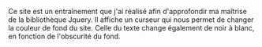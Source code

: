 Ce site est un entraînement que j'ai réalisé afin d'approfondir ma maîtrise de la bibliothèque Jquery. Il affiche un curseur qui nous permet de changer la couleur de fond du site. Celle du texte change également de noir à blanc, en fonction de l'obscurité du fond.
